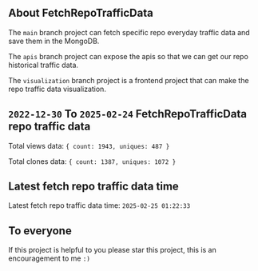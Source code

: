 ## About FetchRepoTrafficData

The `main` branch project can fetch specific repo everyday traffic data and save them in the MongoDB.

The `apis` branch project can expose the apis so that we can get our repo historical traffic data.

The `visualization` branch project is a frontend project that can make the repo traffic data visualization.

## `2022-12-30` To `2025-02-24` FetchRepoTrafficData repo traffic data

Total views data: `{ count: 1943, uniques: 487 }`

Total clones data: `{ count: 1387, uniques: 1072 }`

## Latest fetch repo traffic data time

Latest fetch repo traffic data time: `2025-02-25 01:22:33`

## To everyone

If this project is helpful to you please star this project, this is an encouragement to me `:)`



